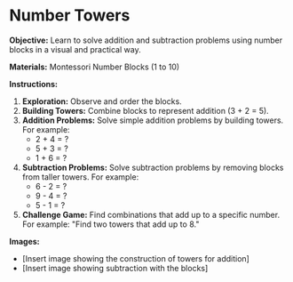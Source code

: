 # Number Towers

**Objective:** Learn to solve addition and subtraction problems using number blocks in a visual and practical way.

**Materials:** Montessori Number Blocks (1 to 10)

**Instructions:**

1.  **Exploration:** Observe and order the blocks.
2.  **Building Towers:** Combine blocks to represent addition (3 + 2 = 5).
3.  **Addition Problems:** Solve simple addition problems by building towers. For example:
    * 2 + 4 = ?
    * 5 + 3 = ?
    * 1 + 6 = ?
4.  **Subtraction Problems:** Solve subtraction problems by removing blocks from taller towers. For example:
    * 6 - 2 = ?
    * 9 - 4 = ?
    * 5 - 1 = ?
5.  **Challenge Game:** Find combinations that add up to a specific number. For example: "Find two towers that add up to 8."

**Images:**

* \[Insert image showing the construction of towers for addition]
* \[Insert image showing subtraction with the blocks]
